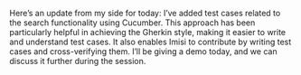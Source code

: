 Here’s an update from my side for today: I’ve added test cases related to the search functionality using Cucumber. This approach has been particularly helpful in achieving the Gherkin style, making it easier to write and understand test cases. It also enables Imisi to contribute by writing test cases and cross-verifying them. I’ll be giving a demo today, and we can discuss it further during the session.

